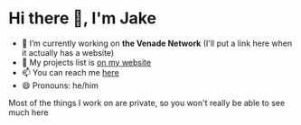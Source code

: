 # Hi there 👋, I'm Jake

- 🔭 I’m currently working on **the Venade Network** (I'll put a link here when it actually has a website)
- 💬 My projects list is [on my website](https://jakemt04.xyz/projects)
- 📫 You can reach me [here](https://jakemt04.xyz/contact)
- 😄 Pronouns: he/him

Most of the things I work on are private, so you won't really be able to see much here

<!--
**JakeMT04/JakeMT04** is a ✨ _special_ ✨ repository because its `README.md` (this file) appears on your GitHub profile.

Here are some ideas to get you started:

- 🔭 I’m currently working on ...
- 🌱 I’m currently learning ...
- 👯 I’m looking to collaborate on ...
- 🤔 I’m looking for help with ...
- 💬 Ask me about ...
- 📫 How to reach me: ...
- 😄 Pronouns: ...
- ⚡ Fun fact: ...
-->
